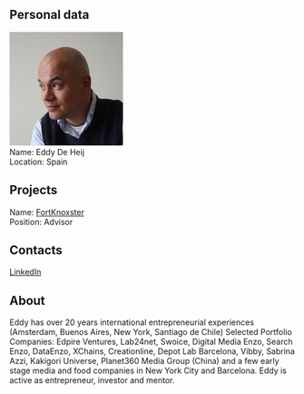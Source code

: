 ## Personal data
![eddy de heij photo](photo/eddy_de_heij.jpg)  
Name:   Eddy De Heij  
Location: Spain  
## Projects 
Name: [FortKnoxster](../projects/fortknoxster.md)  
Position: Advisor   
## Contacts
[LinkedIn](https://www.linkedin.com/in/edeheij/)    
## About
Eddy has over 20 years international entrepreneurial experiences (Amsterdam, Buenos Aires, New York, Santiago de Chile)
Selected Portfolio Companies: Edpire Ventures, Lab24net, Swoice, Digital Media Enzo, Search Enzo, DataEnzo, XChains, Creationline, Depot Lab Barcelona, Vibby, Sabrina Azzi, Kakigori Universe, Planet360 Media Group (China) and a few early stage media and food companies in New York City and Barcelona.
Eddy is active as entrepreneur, investor and mentor.
